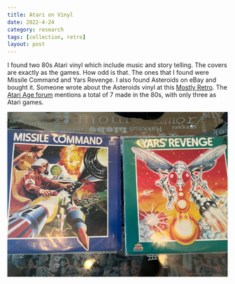 ```yaml
---
title: Atari on Vinyl 
date: 2022-4-24
category: research 
tags: [collection, retro]
layout: post
---
```


I found two 80s Atari vinyl which include music and story telling. The covers are exactly as the games. How odd is that. The ones that I found were Missile Command and Yars Revenge. I also found Asteroids on eBay and bought it. Someone wrote about the Asteroids vinyl at this [Mostly Retro](http://mostly-retro.com/2013/05/01/ataris-asteroids-now-on-vinyl/). The [Atari Age forum](https://atariage.com/forums/topic/194564-all-atari-kids-stuff-records-now-available-for-download/) mentions a total of 7 made in the 80s, with only three as Atari games.  

![Atari on Vinyl](/assets/images/retro_gaming/atari-on-vinyl.jpeg)
